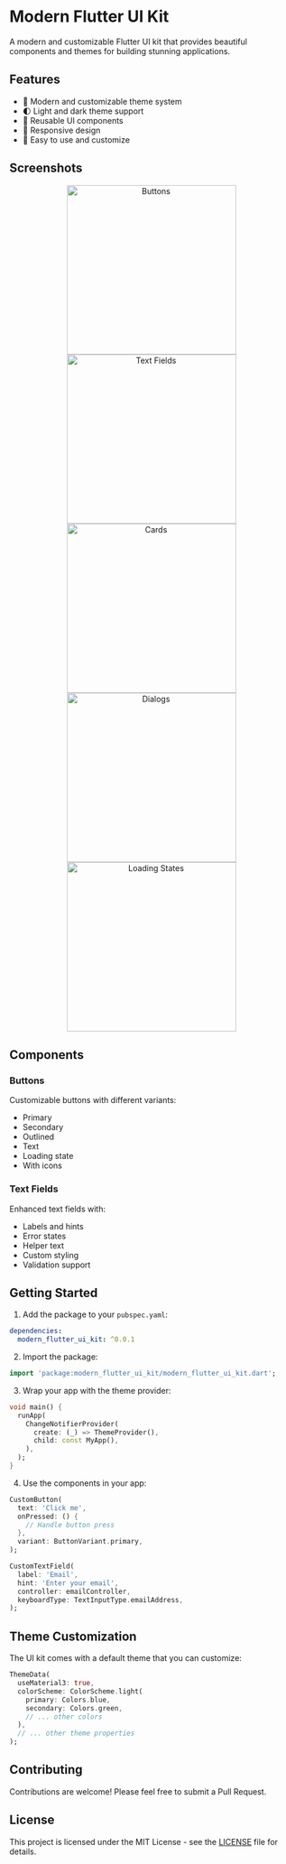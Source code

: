 <!--
This README describes the package. If you publish this package to pub.dev,
this README's contents appear on the landing page for your package.

For information about how to write a good package README, see the guide for
[writing package pages](https://dart.dev/tools/pub/writing-package-pages).

For general information about developing packages, see the Dart guide for
[creating packages](https://dart.dev/guides/libraries/create-packages)
and the Flutter guide for
[developing packages and plugins](https://flutter.dev/to/develop-packages).
-->

# Modern Flutter UI Kit

A modern and customizable Flutter UI kit that provides beautiful components and themes for building stunning applications.

## Features

- 🎨 Modern and customizable theme system
- 🌓 Light and dark theme support
- 🎯 Reusable UI components
- 📱 Responsive design
- 🚀 Easy to use and customize

## Screenshots

<div align="center">
  <img src="assets/screenshots/buttons.png" alt="Buttons" width="300"/>
  <img src="assets/screenshots/text_fields.png" alt="Text Fields" width="300"/>
  <img src="assets/screenshots/cards.png" alt="Cards" width="300"/>
  <img src="assets/screenshots/dialogs.png" alt="Dialogs" width="300"/>
  <img src="assets/screenshots/loading.png" alt="Loading States" width="300"/>
</div>

## Components

### Buttons

Customizable buttons with different variants:

- Primary
- Secondary
- Outlined
- Text
- Loading state
- With icons

### Text Fields

Enhanced text fields with:

- Labels and hints
- Error states
- Helper text
- Custom styling
- Validation support

## Getting Started

1. Add the package to your `pubspec.yaml`:

```yaml
dependencies:
  modern_flutter_ui_kit: ^0.0.1
```

2. Import the package:

```dart
import 'package:modern_flutter_ui_kit/modern_flutter_ui_kit.dart';
```

3. Wrap your app with the theme provider:

```dart
void main() {
  runApp(
    ChangeNotifierProvider(
      create: (_) => ThemeProvider(),
      child: const MyApp(),
    ),
  );
}
```

4. Use the components in your app:

```dart
CustomButton(
  text: 'Click me',
  onPressed: () {
    // Handle button press
  },
  variant: ButtonVariant.primary,
);

CustomTextField(
  label: 'Email',
  hint: 'Enter your email',
  controller: emailController,
  keyboardType: TextInputType.emailAddress,
);
```

## Theme Customization

The UI kit comes with a default theme that you can customize:

```dart
ThemeData(
  useMaterial3: true,
  colorScheme: ColorScheme.light(
    primary: Colors.blue,
    secondary: Colors.green,
    // ... other colors
  ),
  // ... other theme properties
);
```

## Contributing

Contributions are welcome! Please feel free to submit a Pull Request.

## License

This project is licensed under the MIT License - see the [LICENSE](LICENSE) file for details.
